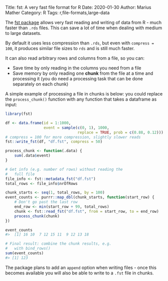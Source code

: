 Title: fst: A very fast file format for R
Date: 2020-01-30
Author: Marius Mather
Category: R
Tags: r,file-formats,large-data

The [fst package](https://www.fstpackage.org/) allows very fast reading and
writing of data from R - much faster than `.rds` files. This can save
a lot of time when dealing with medium to large datasets.

By default it uses less compression than `.rds`, but even with `compress = 100`, it produces similar file sizes to `rds` and is still much faster.

It can also read arbitrary rows and columns from a file, so you can:

* Save time by only reading in the columns you need from a file
* Save memory by only reading one **chunk** from the file at a time
  and processing it (you do need a processing task that can be
  done separately on each chunk)

A simple example of processing a file in chunks is below: you
could replace the `process_chunk()` function with any function
that takes a dataframe as input:

```r
library(fst)

df <- data.frame(id = 1:1000,
                 event = sample(c(0, 1), 1000, 
                                replace = TRUE, prob = c(0.88, 0.12)))
# compress = 100 for more compression, slightly slower reads
fst::write_fst(df, "df.fst", compress = 50)

process_chunk <- function(.data) {
    sum(.data$event)
}

# Get info (e.g. number of rows) without reading the
#   full file
file_info <- fst::metadata_fst("df.fst")
total_rows <- file_info$nrOfRows

chunk_starts <- seq(1, total_rows, by = 100)
event_counts <- purrr::map_dbl(chunk_starts, function(start_row) {
    # Don't go past the last row
    end_row <- min(start_row + 99, total_rows)
    chunk <- fst::read_fst("df.fst", from = start_row, to = end_row)
    process_chunk(chunk)
})

event_counts
#>  [1] 16 10  7 12 15 11  9 12 13 18

# Final result: combine the chunk results, e.g. 
#   with bind_rows()
sum(event_counts)
#> [1] 123
```

The package plans to add an `append` option when writing files - once
this becomes available you will also be able to write to a `.fst`
file in chunks.
